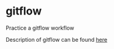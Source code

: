 # gitflow
Practice a gitflow workflow

Description of gitflow can be found [here](https://jointcenterforsatellitedataassimilation-jedi-docs.readthedocs-hosted.com/en/latest/inside/practices/gitflow.html)
